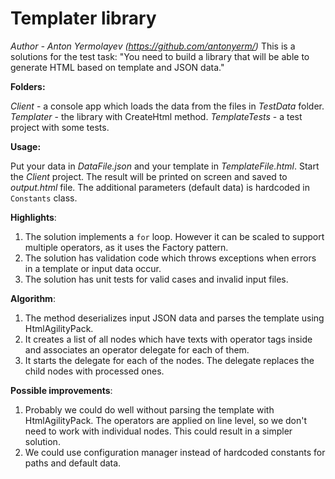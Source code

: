 # Templater library
_Author - Anton Yermolayev (https://github.com/antonyerm/)_
This is a solutions for the test task:
"You need to build a library that will be able to generate HTML based on template and JSON data."

**Folders:**  

_Client_ - a console app which loads the data from the files in _TestData_ folder.
_Templater_ - the library with CreateHtml method.
_TemplateTests_ - a test project with some tests.

**Usage:**  

Put your data in _DataFile.json_ and your template in _TemplateFile.html_. Start the _Client_ project. The result will be printed on screen and saved to _output.html_ file. The additional parameters (default data) is hardcoded in `Constants` class.

**Highlights**:
1. The solution implements a `for` loop. However it can be scaled to support multiple operators, as it uses the Factory pattern.
1. The solution has validation code which throws exceptions when errors in a template or input data occur.
1. The solution has unit tests for valid cases and invalid input files.

**Algorithm**:
1. The method deserializes input JSON data and parses the template using HtmlAgilityPack.
1. It creates a list of all nodes which have texts with operator tags inside and associates an operator delegate for each of them.
1. It starts the delegate for each of the nodes. The delegate replaces the child nodes with processed ones.

**Possible improvements**:
1. Probably we could do well without parsing the template with HtmlAgilityPack. The operators are applied on line level, so we don't need to work with individual nodes. This could result in a simpler solution.
1. We could use configuration manager instead of hardcoded constants for paths and default data.



